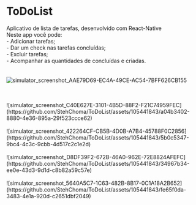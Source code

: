 # ToDoList
Aplicativo de lista de tarefas, desenvolvido com React-Native
<br/>
Neste app você pode:
<br/> - Adicionar tarefas;
<br/> - Dar um check nas tarefas concluídas;
<br/> - Excluir tarefas;
<br/> - Acompanhar as quantidades de concluídas e criadas.
<br/>
<br/>
<br/>
![simulator_screenshot_AAE79D69-EC4A-49CE-AC54-7BFF626CB155](https://github.com/StehChoma/ToDoList/assets/105441843/d5c2651c-5710-42ef-8c1f-2e0babc3bb72)

<br/>
<br/>
![simulator_screenshot_C40E627E-3101-4B5D-88F2-F21C74959FEC](https://github.com/StehChoma/ToDoList/assets/105441843/a04b3402-8880-4e36-895a-29f523ccce62)

<br/>
<br/>
![simulator_screenshot_422264CF-CB5B-4D0B-A7B4-45788F0C2856](https://github.com/StehChoma/ToDoList/assets/105441843/5b0c5347-9bc4-4c3c-9cbb-4d517c2c1e2d)

<br/>
<br/>
![simulator_screenshot_D8DF39F2-672B-46A0-962E-72E8824AFEFC](https://github.com/StehChoma/ToDoList/assets/105441843/34967b34-ee0e-43d3-9d1d-c8b82a59c57e)

<br/>
<br/>
![simulator_screenshot_5640A5C7-1C63-482B-8B17-0C1A18A2B652](https://github.com/StehChoma/ToDoList/assets/105441843/fe65f0da-3483-4e1a-920d-c2651dbf2049)
